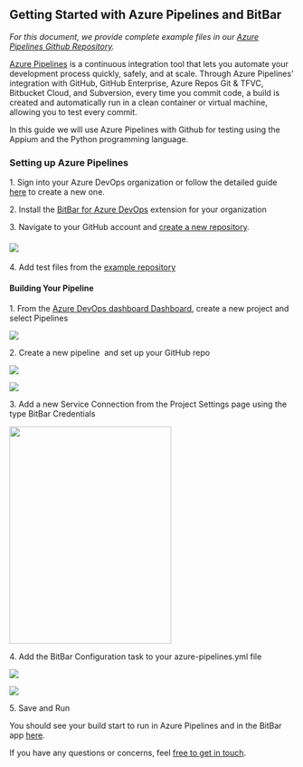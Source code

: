 
<h2><strong>Getting Started with Azure Pipelines and BitBar</strong></h2>
<p><em>For this document, we provide complete example files in our <a href="https://github.com/bitbar/test-samples/tree/master/samples/tools/azure-pipelines-extension">Azure Pipelines Github Repository</a>.</em></p>
<p><a href="https://docs.microsoft.com/en-us/azure/devops/pipelines/get-started/what-is-azure-pipelines?view=azure-devops">Azure Pipelines</a> is a continuous integration tool that lets you automate your development process quickly, safely, and at scale. Through Azure Pipelines' integration with GitHub, GitHub Enterprise, Azure Repos Git &amp; TFVC, Bitbucket Cloud, and Subversion, every time you commit code, a build is created and automatically run in a clean container or virtual machine, allowing you to test every commit.</p>
<p>In this guide we will use Azure Pipelines with Github for testing using the Appium and the Python programming language.</p>
<h3>Setting up Azure Pipelines</h3>
<p>1. Sign into your Azure DevOps organization or follow the detailed guide <a href="https://docs.microsoft.com/en-us/azure/devops/pipelines/get-started/pipelines-sign-up?view=azure-devops">here</a> to create a new one.</p>
<p>2. Install the <a href="https://marketplace.visualstudio.com/items?itemName=BitBar.bb-tasks">BitBar for Azure DevOps</a> extension for your organization</p>
<p>3. Navigate to your GitHub account and <a href="https://github.com/new">create a new repository</a>.</p>
<h4><img src="https://github.com/daphnemcrossbrowser/test-samples/blob/master/samples/tools/azure-pipelines-extension/images/azure1.png" /></h4>
<p>4. Add test files from the <a href="https://github.com/bitbar/test-samples/tree/master/samples/tools/azure-pipelines-extension">example repository</a> </p>
<h4><strong>Building Your Pipeline</strong></h4>
<p>1. From the <a href="https://dev.azure.com/">Azure DevOps dashboard Dashboard</a>, create a new project and select Pipelines</p>
<p><img src="https://github.com/daphnemcrossbrowser/test-samples/blob/master/samples/tools/azure-pipelines-extension/images/azure2.png" /></p>
<p>2. Create a new pipeline  and set up your GitHub repo</p>
<p><img src="https://github.com/daphnemcrossbrowser/test-samples/blob/master/samples/tools/azure-pipelines-extension/images/azure3.png" /></p>
<p><img src="https://github.com/daphnemcrossbrowser/test-samples/blob/master/samples/tools/azure-pipelines-extension/images/azure4.png" /></p>
<p>3. Add a new Service Connection from the Project Settings page using the type BitBar Credentials</p>
<p><img class="" src="https://github.com/daphnemcrossbrowser/test-samples/blob/master/samples/tools/azure-pipelines-extension/images/azure5.png" width="286" height="384" /></p>
<p>4. Add the BitBar Configuration task to your azure-pipelines.yml file</p>
<p><img src="https://github.com/daphnemcrossbrowser/test-samples/blob/master/samples/tools/azure-pipelines-extension/images/azure6.png" /></p>
<p><img src="https://github.com/daphnemcrossbrowser/test-samples/blob/master/samples/tools/azure-pipelines-extension/images/azure7.png" /></p>
<p>5. Save and Run</p>
<p>You should see your build start to run in Azure Pipelines and in the BitBar app <a href="https://cloud.bitbar.com/#testing/projects">here</a>.</p>
<p>If you have any questions or concerns, feel <a href="https://support.smartbear.com/bitbar/docs/index.html">free to get in touch</a>.</p>

